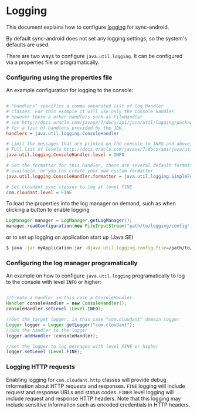 Logging
=====

This document explains how to configure [logging](http://docs.oracle.com/javase/7/docs/api/java/util/logging/package-summary.html) for sync-android.

By default sync-android does not set any logging settings, so the system's defaults are used.

There are two ways to configure `java.util.logging`. It can be configured via a properties file or programatically. 

### Configuring using the properties file

An example configuration for logging to the console:

```ini

# "handlers" specifies a comma separated list of log Handler 
# classes. For this example it will use only the Console Handler
# however there a other handlers such as FileHandler 
# see http://docs.oracle.com/javase/7/docs/api/java/util/logging/package-summary.html
# for a list of handlers provided by the JDK.
handlers = java.util.logging.ConsoleHandler

# Limit the messages that are printed on the console to INFO and above.
# Full list of levels http://docs.oracle.com/javase/7/docs/api/java/util/logging/Level.html
java.util.logging.ConsoleHandler.level = INFO

# Set the formatter for this handler, there are several default formatters 
# available, or you can create your own custom formatter
java.util.logging.ConsoleHandler.formatter = java.util.logging.SimpleFormatter

# Set cloudant sync classes to log at level FINE
com.cloudant.level = FINE

```

To load the properties into the log manager on demand, such as when clicking a button to enable logging

```java
LogManager manager = LogManager.getLogManager();
manager.readConfiguration(new FileInputStream("path/to/logging/config");
```
or to set up logging on application start up (Java SE)

```bash
$ java -jar myApplication.jar -Djava.util.logging.config.file=/path/to/logging/config
```

### Configuring the log manager programatically

An example on how to configure `java.util.logging` programatically to log to the console with level `INFO` or higher:

```java

//Create a handler in this case a ConsoleHandler
Handler consoleHandler = new ConsoleHandler();
consoleHandler.setLevel (Level.INFO);

//Get the target logger, in this case "com.cloudant" domain logger
Logger logger = Logger.getLogger("com.cloudant");
//add the handler to the logger
logger.addHandler (consoleHandler);

//set the logger to log messages with level FINE or higher
logger.setLevel (Level.FINE);
```

### Logging HTTP requests

Enabling logging for `com.cloudant.http` classes will provide debug information about HTTP requests and responses. `FINE` logging will include request and response URLs and status codes. `FINER` level logging will include request and response HTTP headers. Note that this logging may include sensitive information such as encoded credentials in HTTP headers.
